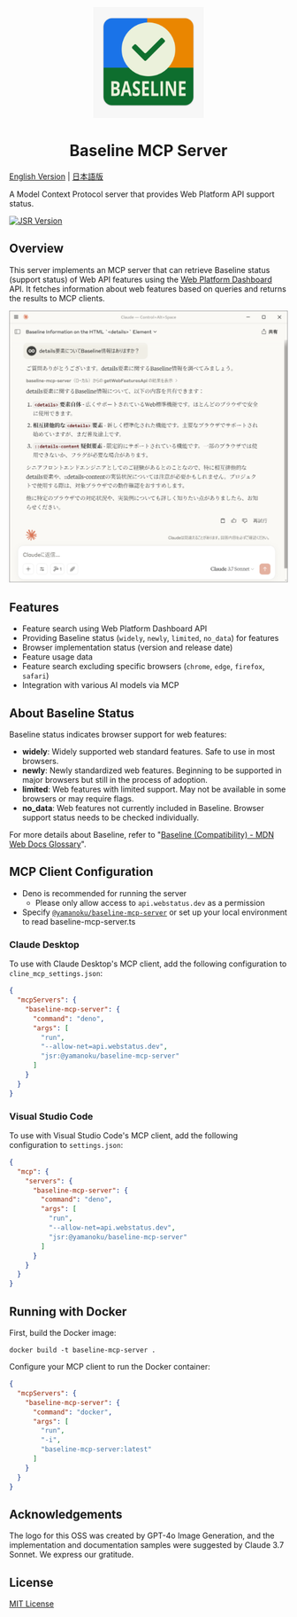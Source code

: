 <p align="center">
	<img src="./logo.png" alt="Baseline MCP Server Logo" width="200" height="200">
</p>

<h1 align="center">Baseline MCP Server</h1>

[English Version](./README_EN.md) | [日本語版](./README.md)

A Model Context Protocol server that provides Web Platform API support status.

[![JSR Version](https://jsr.io/badges/@yamanoku/baseline-mcp-server)](https://jsr.io/@yamanoku/baseline-mcp-server)

## Overview

This server implements an MCP server that can retrieve Baseline status (support
status) of Web API features using the
[Web Platform Dashboard](https://webstatus.dev/) API. It fetches information
about web features based on queries and returns the results to MCP clients.

![Claude Desktop showing Baseline information about details elements via the MCP server. The content lists baseline information for <details> element, mutually exclusive <details> elements, and ::details-content pseudo-element.](./screenshot_claude_desktop.png)

## Features

- Feature search using Web Platform Dashboard API
- Providing Baseline status (`widely`, `newly`, `limited`, `no_data`) for
  features
- Browser implementation status (version and release date)
- Feature usage data
- Feature search excluding specific browsers (`chrome`, `edge`, `firefox`,
  `safari`)
- Integration with various AI models via MCP

## About Baseline Status

Baseline status indicates browser support for web features:

- **widely**: Widely supported web standard features. Safe to use in most
  browsers.
- **newly**: Newly standardized web features. Beginning to be supported in major
  browsers but still in the process of adoption.
- **limited**: Web features with limited support. May not be available in some
  browsers or may require flags.
- **no_data**: Web features not currently included in Baseline. Browser support
  status needs to be checked individually.

For more details about Baseline, refer to
"[Baseline (Compatibility) - MDN Web Docs Glossary](https://developer.mozilla.org/en-US/docs/Glossary/Baseline/Compatibility)".

## MCP Client Configuration

- Deno is recommended for running the server
  - Please only allow access to `api.webstatus.dev` as a permission
- Specify
  [`@yamanoku/baseline-mcp-server`](https://jsr.io/@yamanoku/baseline-mcp-server)
  or set up your local environment to read baseline-mcp-server.ts

### Claude Desktop

To use with Claude Desktop's MCP client, add the following configuration to
`cline_mcp_settings.json`:

```json
{
  "mcpServers": {
    "baseline-mcp-server": {
      "command": "deno",
      "args": [
        "run",
        "--allow-net=api.webstatus.dev",
        "jsr:@yamanoku/baseline-mcp-server"
      ]
    }
  }
}
```

### Visual Studio Code

To use with Visual Studio Code's MCP client, add the following configuration to
`settings.json`:

```json
{
  "mcp": {
    "servers": {
      "baseline-mcp-server": {
        "command": "deno",
        "args": [
          "run",
          "--allow-net=api.webstatus.dev",
          "jsr:@yamanoku/baseline-mcp-server"
        ]
      }
    }
  }
}
```

## Running with Docker

First, build the Docker image:

```shell
docker build -t baseline-mcp-server .
```

Configure your MCP client to run the Docker container:

```json
{
  "mcpServers": {
    "baseline-mcp-server": {
      "command": "docker",
      "args": [
        "run",
        "-i",
        "baseline-mcp-server:latest"
      ]
    }
  }
}
```

## Acknowledgements

The logo for this OSS was created by GPT-4o Image Generation, and the
implementation and documentation samples were suggested by Claude 3.7 Sonnet. We
express our gratitude.

## License

[MIT License](./LICENSE)
